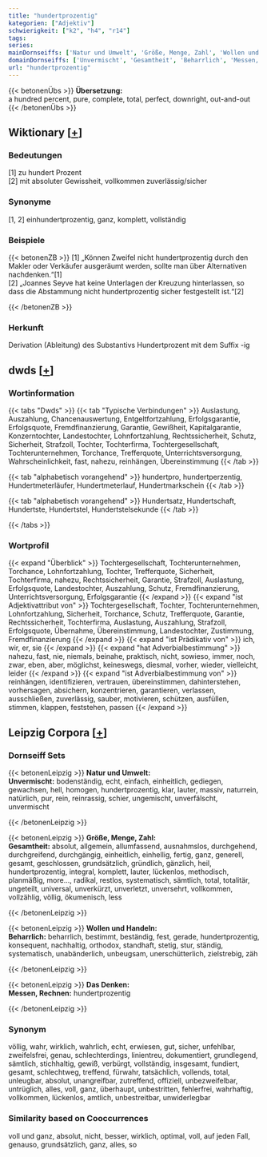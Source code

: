 ```yaml
---
title: "hundertprozentig"
kategorien: ["Adjektiv"]
schwierigkeit: ["k2", "h4", "r14"]
tags:
series:
mainDornseiffs: ['Natur und Umwelt', 'Größe, Menge, Zahl', 'Wollen und Handeln', 'Das Denken']
domainDornseiffs: ['Unvermischt', 'Gesamtheit', 'Beharrlich', 'Messen, Rechnen']
url: "hundertprozentig"
---
```


{{< betonenÜbs >}}
**Übersetzung:**  
a hundred percent, pure, complete, total, perfect, downright, out-and-out  
{{< /betonenÜbs >}}

## Wiktionary [[+](https://de.wiktionary.org/wiki/hundertprozentig)]

### Bedeutungen
[1] zu hundert Prozent  
[2] mit absoluter Gewissheit, vollkommen zuverlässig/sicher  

### Synonyme
[1, 2] einhundertprozentig, ganz, komplett, vollständig  

### Beispiele
{{< betonenZB >}}
[1] „Können Zweifel nicht hundertprozentig durch den Makler oder Verkäufer ausgeräumt werden, sollte man über Alternativen nachdenken.“[1]  
[2] „Joannes Seyve hat keine Unterlagen der Kreuzung hinterlassen, so dass die Abstammung nicht hundertprozentig sicher festgestellt ist.“[2]  

{{< /betonenZB >}}
### Herkunft
Derivation (Ableitung) des Substantivs Hundertprozent mit dem Suffix -ig  



## dwds [[+](https://www.dwds.de/wb/hundertprozentig)]

### Wortinformation
{{< tabs "Dwds" >}}
{{< tab "Typische Verbindungen" >}}
Auslastung, Auszahlung, Chancenauswertung, Entgeltfortzahlung, Erfolgsgarantie, Erfolgsquote, Fremdfinanzierung, Garantie, Gewißheit, Kapitalgarantie, Konzerntochter, Landestochter, Lohnfortzahlung, Rechtssicherheit, Schutz, Sicherheit, Strafzoll, Tochter, Tochterfirma, Tochtergesellschaft, Tochterunternehmen, Torchance, Trefferquote, Unterrichtsversorgung, Wahrscheinlichkeit, fast, nahezu, reinhängen, Übereinstimmung
{{< /tab >}}

{{< tab "alphabetisch vorangehend" >}}
hundertpro, hundertperzentig, Hundertmeterläufer, Hundertmeterlauf, Hundertmarkschein
{{< /tab >}}

{{< tab "alphabetisch vorangehend" >}}
Hundertsatz, Hundertschaft, Hundertste, Hundertstel, Hundertstelsekunde
{{< /tab >}}

{{< /tabs >}}

### Wortprofil
{{< expand "Überblick" >}} Tochtergesellschaft, Tochterunternehmen, Torchance, Lohnfortzahlung, Tochter, Trefferquote, Sicherheit, Tochterfirma, nahezu, Rechtssicherheit, Garantie, Strafzoll, Auslastung, Erfolgsquote, Landestochter, Auszahlung, Schutz, Fremdfinanzierung, Unterrichtsversorgung, Erfolgsgarantie {{< /expand >}}
{{< expand "ist Adjektivattribut von" >}} Tochtergesellschaft, Tochter, Tochterunternehmen, Lohnfortzahlung, Sicherheit, Torchance, Schutz, Trefferquote, Garantie, Rechtssicherheit, Tochterfirma, Auslastung, Auszahlung, Strafzoll, Erfolgsquote, Übernahme, Übereinstimmung, Landestochter, Zustimmung, Fremdfinanzierung {{< /expand >}}
{{< expand "ist Prädikativ von" >}} ich, wir, er, sie {{< /expand >}}
{{< expand "hat Adverbialbestimmung" >}} nahezu, fast, nie, niemals, beinahe, praktisch, nicht, sowieso, immer, noch, zwar, eben, aber, möglichst, keineswegs, diesmal, vorher, wieder, vielleicht, leider {{< /expand >}}
{{< expand "ist Adverbialbestimmung von" >}} reinhängen, identifizieren, vertrauen, übereinstimmen, dahinterstehen, vorhersagen, absichern, konzentrieren, garantieren, verlassen, ausschließen, zuverlässig, sauber, motivieren, schützen, ausfüllen, stimmen, klappen, feststehen, passen {{< /expand >}}

## Leipzig Corpora [[+](https://corpora.uni-leipzig.de/en/res?word=hundertprozentig&corpusId=deu_newscrawl-public_2018)]

### Dornseiff Sets
{{< betonenLeipzig >}}
**Natur und Umwelt:**  
**Unvermischt:** bodenständig, echt, einfach, einheitlich, gediegen, gewachsen, hell, homogen, hundertprozentig, klar, lauter, massiv, naturrein, natürlich, pur, rein, reinrassig, schier, ungemischt, unverfälscht, unvermischt  

{{< /betonenLeipzig >}}


{{< betonenLeipzig >}}
**Größe, Menge, Zahl:**  
**Gesamtheit:** absolut, allgemein, allumfassend, ausnahmslos, durchgehend, durchgreifend, durchgängig, einheitlich, einhellig, fertig, ganz, generell, gesamt, geschlossen, grundsätzlich, gründlich, gänzlich, heil, hundertprozentig, integral, komplett, lauter, lückenlos, methodisch, planmäßig, more..., radikal, restlos, systematisch, sämtlich, total, totalitär, ungeteilt, universal, unverkürzt, unverletzt, unversehrt, vollkommen, vollzählig, völlig, ökumenisch, less  

{{< /betonenLeipzig >}}


{{< betonenLeipzig >}}
**Wollen und Handeln:**  
**Beharrlich:** beharrlich, bestimmt, beständig, fest, gerade, hundertprozentig, konsequent, nachhaltig, orthodox, standhaft, stetig, stur, ständig, systematisch, unabänderlich, unbeugsam, unerschütterlich, zielstrebig, zäh  

{{< /betonenLeipzig >}}


{{< betonenLeipzig >}}
**Das Denken:**  
**Messen, Rechnen:** hundertprozentig  

{{< /betonenLeipzig >}}

### Synonym
völlig, wahr, wirklich, wahrlich, echt, erwiesen, gut, sicher, unfehlbar, zweifelsfrei, genau, schlechterdings, linientreu, dokumentiert, grundlegend, sämtlich, stichhaltig, gewiß, verbürgt, vollständig, insgesamt, fundiert, gesamt, schlechtweg, treffend, fürwahr, tatsächlich, vollends, total, unleugbar, absolut, unangreifbar, zutreffend, offiziell, unbezweifelbar, untrüglich, alles, voll, ganz, überhaupt, unbestritten, fehlerfrei, wahrhaftig, vollkommen, lückenlos, amtlich, unbestreitbar, unwiderlegbar


### Similarity based on Cooccurrences
voll und ganz, absolut, nicht, besser, wirklich, optimal, voll, auf jeden Fall, genauso, grundsätzlich, ganz, alles, so

